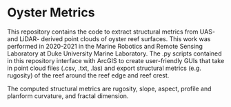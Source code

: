# Oyster Metrics

This repository contains the code to extract structural metrics from UAS- and LiDAR- derived point clouds of oyster reef surfaces. This work was performed in 2020-2021 in the Marine Robotics and Remote Sensing Laboratory at Duke University Marine Laboratory. The .py scripts contained in this repository interface with ArcGIS to create user-friendly GUIs that take in point cloud files (.csv, .txt, .las) and export structural metrics (e.g. rugosity) of the reef around the reef edge and reef crest. 

The computed structural metrics are rugosity, slope, aspect, profile and planform curvature, and fractal dimension. 

